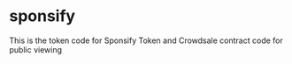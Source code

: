 # sponsify
This is the token code for Sponsify Token and Crowdsale contract code for public viewing

